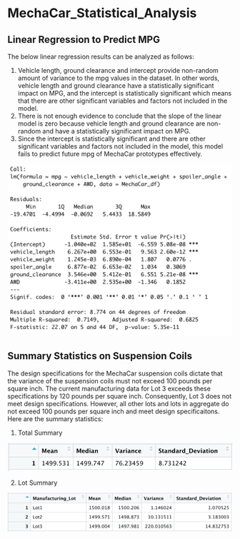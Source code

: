 # MechaCar_Statistical_Analysis

## Linear Regression to Predict MPG
The below linear regression results can be analyzed as follows: 
1. Vehicle length, ground clearance and intercept provide non-random amount of variance to the mpg values in the dataset. In other words, vehicle length and ground clearance have a statistically significant impact on MPG, and the intercept is statistically significant which means that there are other significant variables and factors not included in the model. 
2. There is not enough evidence to conclude that the slope of the linear model is zero because vehicle length and ground clearance are non-random and have a statistically significant impact on MPG. 
3. Since the intercept is statistically significant and there are other significant variables and factors not included in the model, this model fails to predict future mpg of MechaCar prototypes effectively. 

![](MechaCar.png)

## Summary Statistics on Suspension Coils
The design specifications for the MechaCar suspension coils dictate that the variance of the suspension coils must not exceed 100 pounds per square inch. The current manufacturing data for Lot 3 exceeds these specifications by 120 pounds per square inch. Consequently, Lot 3 does not meet design specifications. However, all other lots and lots in aggregate do not exceed 100 pounds per square inch and meet design specificaitons. Here are the summary statistics: 

1. Total Summary 

![](Summary.png)

2. Lot Summary

![](Lot_Summary.png)
